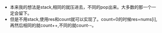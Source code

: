 + 本来我的想法是stack,相同的就压进去，不同的pop出来。大多数的那一个一定会留下。
+ 但是不用stack,使用res和count就可以实现了。count=0的时候res=nums[i],再然后相同的就count++,不同的就count--。
